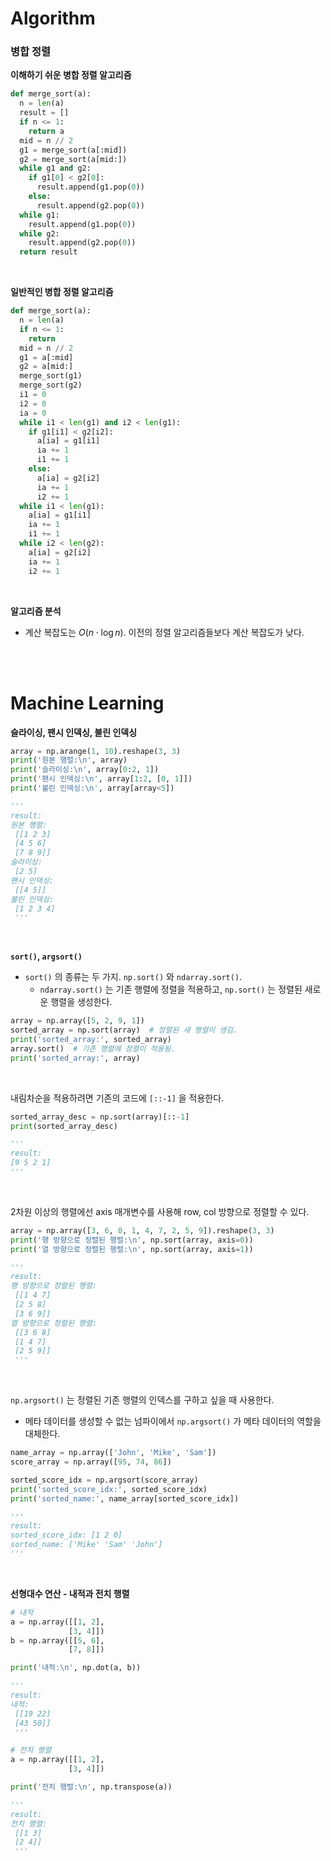 # Algorithm

### 병합 정렬

**이해하기 쉬운 병합 정렬 알고리즘**

~~~python
def merge_sort(a):
  n = len(a)
  result = []
  if n <= 1:
    return a
  mid = n // 2
  g1 = merge_sort(a[:mid])
  g2 = merge_sort(a[mid:])
  while g1 and g2:
    if g1[0] < g2[0]:
      result.append(g1.pop(0))
    else:
      result.append(g2.pop(0))
  while g1: 
    result.append(g1.pop(0))
  while g2:
    result.append(g2.pop(0))
  return result
~~~

<br>

**일반적인 병합 정렬 알고리즘**

~~~python
def merge_sort(a):
  n = len(a)
  if n <= 1:
    return
  mid = n // 2
  g1 = a[:mid]
  g2 = a[mid:]
  merge_sort(g1)
  merge_sort(g2)
  i1 = 0
  i2 = 0
  ia = 0
  while i1 < len(g1) and i2 < len(g1):
    if g1[i1] < g2[i2]:
      a[ia] = g1[i1]
      ia += 1
      i1 += 1
    else:
      a[ia] = g2[i2]
      ia += 1
      i2 += 1
  while i1 < len(g1):
    a[ia] = g1[i1]
    ia += 1
    i1 += 1
  while i2 < len(g2):
    a[ia] = g2[i2]
    ia += 1
    i2 += 1
~~~

<br>

**알고리즘 분석**

- 계산 복잡도는 $O(n \cdot \log n)$. 이전의 정렬 알고리즘들보다 계산 복잡도가 낮다.

<br><br>

# Machine Learning

**슬라이싱, 팬시 인덱싱, 불린 인덱싱**

~~~python
array = np.arange(1, 10).reshape(3, 3)
print('원본 행렬:\n', array)
print('슬라이싱:\n', array[0:2, 1])
print('팬시 인덱싱:\n', array[1:2, [0, 1]])
print('불린 인덱싱:\n', array[array<5])

'''
result:
원본 행렬:
 [[1 2 3]
 [4 5 6]
 [7 8 9]]
슬라이싱:
 [2 5]
팬시 인덱싱:
 [[4 5]]
불린 인덱싱:
 [1 2 3 4]
 '''
~~~

<br>

**`sort()`, `argsort()`**

- `sort()` 의 종류는 두 가지. `np.sort()` 와 `ndarray.sort()`.
  - `ndarray.sort()` 는 기존 행렬에 정렬을 적용하고, `np.sort()` 는 정렬된 새로운 행렬을 생성한다.

~~~python
array = np.array([5, 2, 9, 1])
sorted_array = np.sort(array)  # 정렬된 새 행렬이 생김.
print('sorted_array:', sorted_array)
array.sort()  # 기존 행렬에 정렬이 적용됨.
print('sorted_array:', array)
~~~

<br>

내림차순을 적용하려면 기존의 코드에 `[::-1]` 을 적용한다.

~~~python
sorted_array_desc = np.sort(array)[::-1]
print(sorted_array_desc)

'''
result:
[9 5 2 1]
'''
~~~

<br>

2차원 이상의 행렬에선 axis 매개변수를 사용해 row, col 방향으로 정렬할 수 있다.

~~~python
array = np.array([3, 6, 8, 1, 4, 7, 2, 5, 9]).reshape(3, 3)
print('행 방향으로 정렬된 행렬:\n', np.sort(array, axis=0))
print('열 방향으로 정렬된 행렬:\n', np.sort(array, axis=1))

'''
result:
행 방향으로 정렬된 행렬:
 [[1 4 7]
 [2 5 8]
 [3 6 9]]
열 방향으로 정렬된 행렬:
 [[3 6 8]
 [1 4 7]
 [2 5 9]]
 '''
~~~

<br>

`np.argsort()` 는 정렬된 기존 행렬의 인덱스를 구하고 싶을 때 사용한다.

- 메타 데이터를 생성할 수 없는 넘파이에서 `np.argsort()` 가 메타 데이터의 역할을 대체한다.

~~~python
name_array = np.array(['John', 'Mike', 'Sam'])
score_array = np.array([95, 74, 86])

sorted_score_idx = np.argsort(score_array)
print('sorted_score_idx:', sorted_score_idx)
print('sorted_name:', name_array[sorted_score_idx])

'''
result:
sorted_score_idx: [1 2 0]
sorted_name: ['Mike' 'Sam' 'John']
'''
~~~

<br>

**선형대수 연산 - 내적과 전치 행렬**

~~~python
# 내적
a = np.array([[1, 2],
             [3, 4]])
b = np.array([[5, 6],
             [7, 8]])

print('내적:\n', np.dot(a, b))

'''
result:
내적:
 [[19 22]
 [43 50]]
 '''
~~~

~~~python
# 전치 행렬
a = np.array([[1, 2],
             [3, 4]])

print('전치 행렬:\n', np.transpose(a))

'''
result:
전치 행렬:
 [[1 3]
 [2 4]]
 '''
~~~

